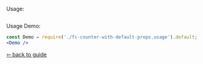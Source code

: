 Usage:
```jsx { "filePath": "./fc-counter-with-default-props.usage.tsx" }
```

Usage Demo:
```jsx
const Demo = require('./fc-counter-with-default-props.usage').default;
<Demo />
```

[⇦ back to guide](https://github.com/piotrwitek/react-redux-typescript-guide#--fc-counter-with-default-props)
